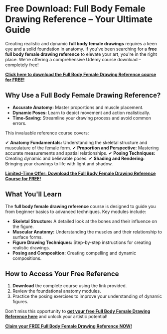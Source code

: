 # Free Download: Full Body Female Drawing Reference – Your Ultimate Guide

Creating realistic and dynamic **full body female drawings** requires a keen eye and a solid foundation in anatomy. If you've been searching for a **free full body female drawing reference** to elevate your art, you're in the right place. We're offering a comprehensive Udemy course download – completely free!

[**Click here to download the Full Body Female Drawing Reference course for FREE!**](https://udemywork.com/full-body-female-drawing-reference)

## Why Use a Full Body Female Drawing Reference?

*   **Accurate Anatomy:** Master proportions and muscle placement.
*   **Dynamic Poses:** Learn to depict movement and action realistically.
*   **Time-Saving:** Streamline your drawing process and avoid common errors.

This invaluable reference course covers:

✔ **Anatomy Fundamentals:** Understanding the skeletal structure and musculature of the female form.
✔ **Proportion and Perspective:** Mastering accurate measurements and spatial relationships.
✔ **Posing Techniques:** Creating dynamic and believable poses.
✔ **Shading and Rendering:** Bringing your drawings to life with light and shadow.

[**Limited-Time Offer: Download the Full Body Female Drawing Reference Course for FREE!**](https://udemywork.com/full-body-female-drawing-reference)

## What You'll Learn

The **full body female drawing reference** course is designed to guide you from beginner basics to advanced techniques. Key modules include:

*   **Skeletal Structure:** A detailed look at the bones and their influence on the figure.
*   **Muscular Anatomy:** Understanding the muscles and their relationship to surface forms.
*   **Figure Drawing Techniques:** Step-by-step instructions for creating realistic drawings.
*   **Posing and Composition:** Creating compelling and dynamic compositions.

## How to Access Your Free Reference

1.  **Download** the complete course using the link provided.
2.  Review the foundational anatomy modules.
3.  Practice the posing exercises to improve your understanding of dynamic figures.

Don't miss this opportunity to **[get your free Full Body Female Drawing Reference here](https://udemywork.com/full-body-female-drawing-reference)** and unlock your artistic potential!

[**Claim your FREE Full Body Female Drawing Reference NOW!**](https://udemywork.com/full-body-female-drawing-reference)
